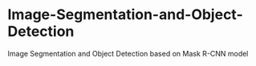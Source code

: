 # Image-Segmentation-and-Object-Detection
Image Segmentation and Object Detection based on Mask R-CNN model
